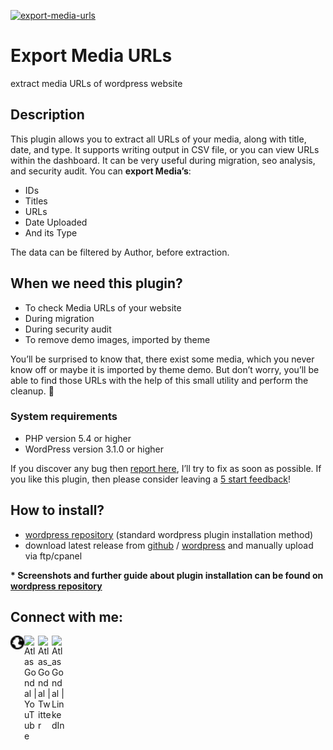 [![export-media-urls](https://socialify.git.ci/AtlasGondal/export-media-urls/image?description=1&descriptionEditable=extract%20media%20URLs%20of%20wordpress%20website&forks=1&issues=1&language=1&logo=https%3A%2F%2Fraw.githubusercontent.com%2Fdevicons%2Fdevicon%2Fmaster%2Ficons%2Fwordpress%2Fwordpress-original.svg&owner=1&pattern=Brick%20Wall&pulls=1&stargazers=1&theme=Light)][plugin-url]

# Export Media URLs
extract media URLs of wordpress website

## Description

This plugin allows you to extract all URLs of your media, along with title, date, and type. It supports writing output in CSV file, or you can view URLs within the dashboard. It can be very useful during migration, seo analysis, and security audit. You can **export Media’s**:

- IDs
- Titles
- URLs
- Date Uploaded
- And its Type

The data can be filtered by Author, before extraction.

## When we need this plugin?
- To check Media URLs of your website
- During migration
- During security audit
- To remove demo images, imported by theme

You’ll be surprised to know that, there exist some media, which you never know off or maybe it is imported by theme demo. But don’t worry, you’ll be able to find those URLs with the help of this small utility and perform the cleanup. 🙂

### System requirements
- PHP version 5.4 or higher
- WordPress version 3.1.0 or higher

If you discover any bug then [report here][contact], I’ll try to fix as soon as possible. If you like this plugin, then please consider leaving a [5 start feedback][rating-url]!


## How to install?
- [wordpress repository][plugin-url] (standard wordpress plugin installation method)
- download latest release from [github][github-release] / [wordpress][plugin-url] and manually upload via ftp/cpanel

**\* Screenshots and further guide about plugin installation can be found on [wordpress repository][plugin-url]**

## Connect with me:

[<img align="left" alt="AtlasGondal.com" width="22px" src="https://raw.githubusercontent.com/iconic/open-iconic/master/svg/globe.svg" />][website]
[<img align="left" alt="AtlasGondal | YouTube" width="22px" src="https://cdn.jsdelivr.net/npm/simple-icons@v3/icons/youtube.svg" />][youtube]
[<img align="left" alt="Atlas_Gondal | Twitter" width="22px" src="https://cdn.jsdelivr.net/npm/simple-icons@v3/icons/twitter.svg" />][twitter]
[<img align="left" alt="AtlasGondal | LinkedIn" width="22px" src="https://cdn.jsdelivr.net/npm/simple-icons@v3/icons/linkedin.svg" />][linkedin]

<br/><br/>

[contact]: https://atlasgondal.com/contact-me/?utm_source=self&utm_medium=github&utm_campaign=export-media-urls&utm_term=description
[website]: https://atlasgondal.com/?utm_source=self&utm_medium=github&utm_campaign=export-media-urls&utm_term=description
[github]: https://github.com/AtlasGondal/
[twitter]: https://twitter.com/Atlas_Gondal/
[youtube]: https://www.youtube.com/AtlasGondal/
[instagram]: https://www.instagram.com/Atlas_Gondal/
[linkedin]: https://www.linkedin.com/in/AtlasGondal/
[plugin-url]: https://wordpress.org/plugins/export-media-urls/
[rating-url]: https://wordpress.org/support/plugin/export-media-urls/reviews/?filter=5#new-post
[github-release]: https://github.com/AtlasGondal/export-media-urls/releases
